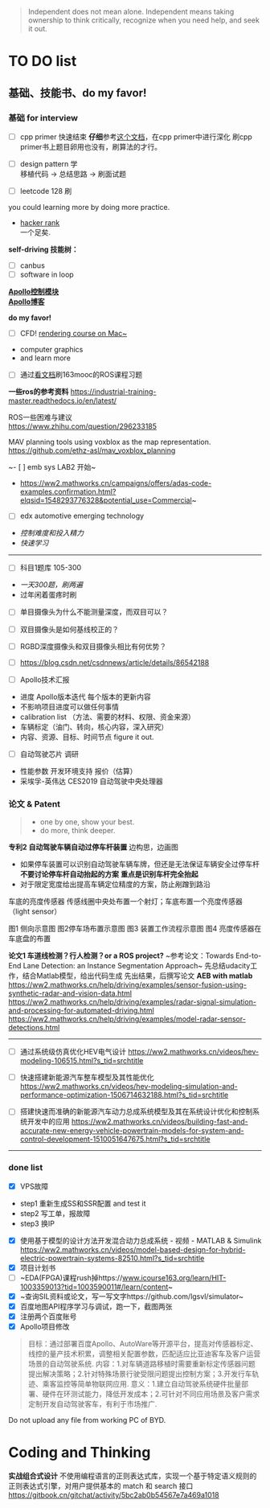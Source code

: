> Independent does not mean alone. Independent means taking ownership to think critically, recognize when you need help, and seek it out.

# TO DO list
  
## 基础、技能书、do my favor!    
### 基础 for interview
- [ ] cpp primer 快速结束
**仔细**参考[这个文档](https://github.com/huihut/interview)，在cpp primer中进行深化
刷cpp primer书上题目卵用也没有，刷算法的才行。

- [ ] design pattern 学  
移植代码 -> 总结思路 -> 刷面试题  

- [ ] leetcode 128 刷  


you could learning more by doing more practice.  
- [hacker rank](https://www.hackerrank.com)  
一个足矣.  

**self-driving 技能树：**
- [ ] canbus    
- [ ] software in loop  

**[Apollo控制模块](https://blog.csdn.net/u013914471)**    
**[Apollo博客](https://blog.csdn.net/sunyoop)**  


**do my favor!**
- [ ] CFD! [rendering course on Mac~](https://github.com/ssloy/tinyrenderer/wiki)  
- computer graphics  
- and learn more  

- [ ] 通过[看文档](https://sychaichangkun.gitbooks.io/ros-tutorial-icourse163/content/)刷163mooc的ROS课程习题  

**一些ros的参考资料**
https://industrial-training-master.readthedocs.io/en/latest/  

ROS一些困难与建议  
https://www.zhihu.com/question/296233185  
  
MAV planning tools using voxblox as the map representation.    
https://github.com/ethz-asl/mav_voxblox_planning  



~- [ ] emb sys LAB2 开始~

- https://ww2.mathworks.cn/campaigns/offers/adas-code-examples.confirmation.html?elqsid=1548293776328&potential_use=Commercial~

- [ ] edx automotive emerging technology
- *控制难度和投入精力*
- *快速学习*

---------------------------------------------------------------

- [ ] 科目1题库 105-300  
- *一天300题，刷两遍* 
- 过年闲着蛋疼时刷

- [ ] 单目摄像头为什么不能测量深度，而双目可以？
- [ ] 双目摄像头是如何基线校正的？
- [ ] RGBD深度摄像头和双目摄像头相比有何优势？
- [ ] https://blog.csdn.net/csdnnews/article/details/86542188 

- [ ] Apollo技术汇报
- 进度 Apollo版本迭代 每个版本的更新内容
- 不影响项目进度可以做任何事情
- calibration list （方法、需要的材料、权限、资金来源）
- 车辆标定（油门、转向，核心内容，深入研究）
- 内容、资源、目标、时间节点 figure it out.

- [ ] 自动驾驶芯片 调研  
- 性能参数 开发环境支持 报价（估算） 
- 采埃孚-英伟达 CES2019 自动驾驶中央处理器




### 论文 & Patent
> - one by one, show your best.  
> - do more, think deeper.

**专利2 自动驾驶车辆自动过停车杆装置**
边构思，边画图
- 如果停车装置可以识别自动驾驶车辆车牌，但还是无法保证车辆安全过停车杆
**不要讨论停车杆自动抬起的方案**
**重点是识别车杆完全抬起**
- 对于限定宽度给出提高车辆定位精度的方案，防止剐蹭到路沿  

车底的亮度传感器
传感线圈中央处布置一个射灯；车底布置一个亮度传感器（light sensor）

图1 侧向示意图
图2停车场布置示意图
图3 装置工作流程示意图
图4 亮度传感器在车底盘的布置



**论文1 车道线检测？行人检测？or a ROS project?**
~参考论文：Towards End-to-End Lane Detection: an Instance Segmentation Approach~
先总结udacity工作，结合Matlab模型，给出代码生成
先出结果，后撰写论文
**AEB with matlab**  
https://ww2.mathworks.cn/help/driving/examples/sensor-fusion-using-synthetic-radar-and-vision-data.html
https://ww2.mathworks.cn/help/driving/examples/radar-signal-simulation-and-processing-for-automated-driving.html
https://ww2.mathworks.cn/help/driving/examples/model-radar-sensor-detections.html

--------------------------------------------------
- [ ] 通过系统级仿真优化HEV电气设计
https://ww2.mathworks.cn/videos/hev-modeling-106515.html?s_tid=srchtitle

- [ ] 快速搭建新能源汽车整车模型及其性能优化
https://ww2.mathworks.cn/videos/hev-modeling-simulation-and-performance-optimization-1506714632188.html?s_tid=srchtitle

- [ ] 搭建快速而准确的新能源汽车动力总成系统模型及其在系统设计优化和控制系统开发中的应用
https://ww2.mathworks.cn/videos/building-fast-and-accurate-new-energy-vehicle-powertrain-models-for-system-and-control-development-1510051647675.html?s_tid=srchtitle
------------------------------------------------------------


### done list
- [x] VPS故障
- step1 重新生成SS和SSR配置 and test it
- step2 写工单，报故障
- step3 换IP
- [x] 使用基于模型的设计方法开发混合动力总成系统 - 视频 - MATLAB & Simulink  
https://ww2.mathworks.cn/videos/model-based-design-for-hybrid-electric-powertrain-systems-82510.html?s_tid=srchtitle
- [x] 项目计划书  
- [ ] ~EDA(FPGA)课程rush掉https://www.icourse163.org/learn/HIT-1003359013?tid=1003590011#/learn/content~ 
- [x] ~查询SIL资料或论文，写一写文字https://github.com/lgsvl/simulator~  
- [x] 百度地图API程序学习与调试，跑一下，截图两张
- [x] 注册两个百度账号
- [x] Apollo项目修改
> 目标：通过部署百度Apollo、AutoWare等开源平台，提高对传感器标定、线控的量产技术积累，调整相关配置参数，匹配适应比亚迪客车及客户运营场景的自动驾驶系统.
内容：1.对车辆道路移植时需要重新标定传感器问题提出解决策略；2.针对特殊场景行驶受限问题提出控制方案；3.开发行车轨迹、乘客监控等简单物联网应用.
意义：1.建立自动驾驶系统硬件批量部署、硬件在环测试能力，降低开发成本；2.可针对不同应用场景及客户需求定制开发自动驾驶客车，有利于市场推广.


Do not upload any file from working PC of BYD.

# Coding and Thinking

**实战组合式设计**
不使用编程语言的正则表达式库，实现一个基于特定语义规则的正则表达式引擎，对用户提供基本的 match 和 search 接口
https://gitbook.cn/gitchat/activity/5bc2ab0b54567e7a469a1018
